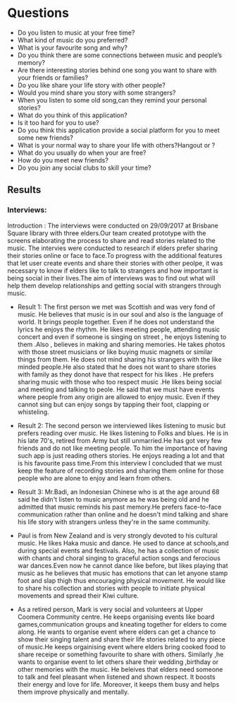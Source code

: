 
# Questions
* Do you listen to music at your free time?
* What kind of music do you preferred?
* What is your favourite song and why?
* Do you think there are some connections between music and people’s memory?
* Are there interesting stories behind one song you want to share with your friends or families?
* Do you like share your life story with other people?
* Would you mind share you story with some strangers?
* When you listen to some old song,can they remind your personal stories?
* What do you think of this application?
* Is it too hard for you to use?
* Do you think this application provide a social platform for you to meet some new friends? 
* What is your normal way to share your life with others?Hangout or ?
* What do you usually do when your are free?
* How do you meet new friends?
* Do you join any social clubs to skill your time?

## Results
### Interviews:
Introduction : The interviews were conducted on 29/09/2017 at Brisbane Square library with three elders.Our team created prototype with the screens elaborating the process to share and read stories related to the music. The intervies were conducted to research if elders prefer sharing their stories online or face to face.To progress with the additional features that let user create events and share their stories with other peolpe, it was necessary to know if elders like to talk to strangers and how important is being social in their lives.The aim of interviews was to find out what will help them develop relationships and getting social with strangers through music.

* Result 1:
The first person we met was Scottish and was very fond of music. He believes that music is in our soul and also is the language of world. It brings people together. Even if he does not understand the lyrics he enjoys the rhythm. He likes meeting people, attending music concert and even if someone is singing on street , he enjoys listening to them .Also , believes in making and sharing memories. He takes photos with those street musicians or like buying music magnets or similar things from them. He does not mind sharing his strangers with the like minded people.He also stated that he does not want to share stories with family as they donot have that respect for his likes . He prefers sharing music with those who too respect music .He likes being social and meeting and talking to peole. He said that we must have events where people from any origin are allowed to enjoy music. Even if they cannot sing but can enjoy songs by tapping their foot, clapping or whisteling.

* Result 2:
The second person we interviewed likes listening to music but prefers reading over music. He likes listening to Folks and blues. He is in his late 70's, retired from Army but still unmarried.He has got very few friends and do not like meeting people. To him the importance of having such app is just reading others stories. He enjoys reading a lot and that is his favourite pass time.From this interview I concluded that we must keep the feature of recording stories and sharing them online for those people who are alone to enjoy and learn from others. 

* Result 3:
Mr.Badi, an Indonesian Chinese who is at the age around 68 said he didn't listen to music anymore as he was being old and he admitted that music reminds his past memory.He prefers face-to-face communication rather than online and he doesn't mind talking and share his life story with strangers unless they're in the same community.

* Paul is from New Zealand and is very strongly devoted to his cultural music. He likes Haka music and dance. He used to dance at schools,and during special events and festivals. Also, he has a collection of music with chants and choral singing to graceful action songs and ferocious war dances.Even now he cannot dance like before, but likes playing that music as he believes that music has emotions that can let anyone stamp foot and slap thigh thus encouraging physical movement. He would like to share his collection and stories with people to initiate physical movements and spread their Kiwi culture.

* As a retired person, Mark is very social and volunteers at Upper Coomera Community centre. He keeps organising events like board games,communication groups and kneating together for elders to come along. He wants to organise event where elders can get a chance to show their singing talent and share their life stories related to any piece of music.He keeps orgainising event where elders bring cooked food to share receipe  or something favourite to share with others. Similarly ,he wants to organise event to let others share their wedding ,birthday or other memories with the music. He beleives that elders need someone to talk and feel pleasant when listened and shown respect. It boosts their energy and love for life. Moreover, it keeps them busy and helps them improve physically and mentally.



